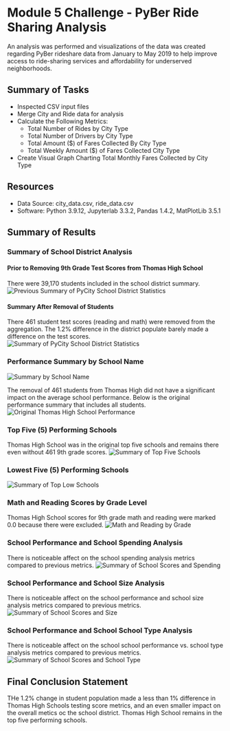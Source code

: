 # Module 5 Challenge - PyBer Ride Sharing Analysis
An analysis was performed and visualizations of the data was created regarding PyBer rideshare data from January to May 2019 to help improve access to ride-sharing services and affordability for underserved neighborhoods. 

## Summary of Tasks
* Inspected CSV input files
* Merge City and Ride data for analysis
* Calculate the Following Metrics:
  * Total Number of Rides by City Type
  * Total Number of Drivers by City Type
  * Total Amount ($) of Fares Collected By City Type
  * Total Weekly Amount ($) of Fares Collected City Type
* Create Visual Graph Charting Total Monthly Fares Collected by City Type

## Resources
- Data Source: city_data.csv, ride_data.csv
- Software: Python 3.9.12, Jupyterlab 3.3.2, Pandas 1.4.2, MatPlotLib 3.5.1

## Summary of Results
### Summary of School District Analysis
#### Prior to Removing 9th Grade Test Scores from Thomas High School
There were 39,170 students included in the school district summary.
![Previous Summary of PyCity School District Statistics](Resources/School_District_Stats_Summary_Previous.PNG)

#### Summary After Removal of Students
There 461 student test scores (reading and math) were removed from the aggregation. The 1.2% difference in the district populate barely made a difference on the test scores.
![Summary of PyCity School District Statistics](Resources/School_District_Stats_Summary.PNG)

### Performance Summary by School Name
![Summary by School Name](Resources/Summary_by_School_Name.PNG)

The removal of 461 students from Thomas High did not have a significant impact on the average school performance. Below is the original performance summary that includes all students.
![Original Thomas High School Performance](Resources/Thomas_Performance.PNG)

### Top Five (5) Performing Schools
Thomas High School was in the original top five schools and remains there even without 461 9th grade scores.
![Summary of Top Five Schools](Resources/Summary_Top_Five.PNG)

### Lowest Five (5) Performing Schools
![Summary of Top Low Schools](Resources/Summary_Low_Five.PNG)

### Math and Reading Scores by Grade Level
Thomas High School scores for 9th grade math and reading were marked 0.0 because there were excluded.
![Math and Reading by Grade](Resources/Math_Reading_Grade.PNG)

### School Performance and School Spending Analysis
There is noticeable affect on the school spending analysis metrics compared to previous metrics.
![Summary of School Scores and Spending](Resources/Scores_Spending.PNG)

### School Performance and School Size Analysis
There is noticeable affect on the school performance and school size analysis metrics compared to previous metrics.
![Summary of School Scores and Size](Resources/Scores_Size.PNG)

### School Performance and School School Type Analysis
There is noticeable affect on the school school performance vs. school type analysis metrics compared to previous metrics.
![Summary of School Scores and School Type](Resources/Scores_Type.PNG)

## Final Conclusion Statement
THe 1.2% change in student population made a less than 1% difference in Thomas High Schools testing score metrics, and an even smaller impact on the overall metics oc the school district. Thomas High School remains in the top five performing schools.
